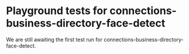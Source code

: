 # Playground tests for connections-business-directory-face-detect
We are still awaiting the first test run for connections-business-directory-face-detect.
